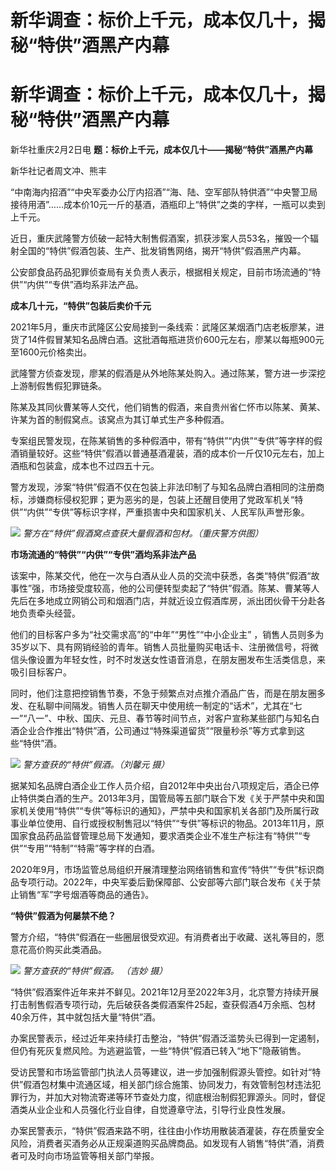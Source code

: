 # 新华调查：标价上千元，成本仅几十，揭秘“特供”酒黑产内幕

# 新华调查：标价上千元，成本仅几十，揭秘“特供”酒黑产内幕

新华社重庆2月2日电 **题：标价上千元，成本仅几十——揭秘“特供”酒黑产内幕**

新华社记者周文冲、熊丰

“中南海内招酒”“中央军委办公厅内招酒”“海、陆、空军部队特供酒”“中央警卫局接待用酒”……成本价10元一斤的基酒，酒瓶印上“特供”之类的字样，一瓶可以卖到上千元。

近日，重庆武隆警方侦破一起特大制售假酒案，抓获涉案人员53名，摧毁一个辐射全国的“特供”假酒包装、生产、批发销售网络，揭开“特供”假酒黑产内幕。

公安部食品药品犯罪侦查局有关负责人表示，根据相关规定，目前市场流通的“特供”“内供”“专供”酒均系非法产品。

**成本几十元，“特供”包装后卖价千元**

2021年5月，重庆市武隆区公安局接到一条线索：武隆区某烟酒门店老板廖某，进货了14件假冒某知名品牌白酒。这批酒每瓶进货价600元左右，廖某以每瓶900元至1600元价格卖出。

武隆警方侦查发现，廖某的假酒是从外地陈某处购入。通过陈某，警方进一步深挖上游制假售假犯罪链条。

陈某及其同伙曹某等人交代，他们销售的假酒，来自贵州省仁怀市以陈某、黄某、许某为首的制假窝点。该窝点为其订单式生产多种假酒。

专案组民警发现，在陈某销售的多种假酒中，带有“特供”“内供”“专供”等字样的假酒销量较好。这些“特供”假酒以普通基酒灌装，酒的成本价一斤仅10元左右，加上酒瓶和包装盒，成本也不过四五十元。

警方发现，涉案“特供”假酒不仅在包装上非法印制了与知名品牌白酒相同的注册商标，涉嫌商标侵权犯罪；更为恶劣的是，包装上还醒目使用了党政军机关“特供”“内供”“专供”等标识字样，严重损害中央和国家机关、人民军队声誉形象。

![](https://inews.gtimg.com/om_bt/O82HreDCcU8Ex1vd2aRtIjxQrmY7mRPTK2lYDD_DUgX_IAA/1000)
_警方在“特供”假酒窝点查获大量假酒和包材。（重庆警方供图）_

**市场流通的“特供”“内供”“专供”酒均系非法产品**

该案中，陈某交代，他在一次与白酒从业人员的交流中获悉，各类“特供”假酒“故事性”强，市场接受度较高，他的公司便转型卖起了“特供”假酒。陈某、曹某等人先后在多地成立网销公司和烟酒门店，并就近设立假酒库房，派出团伙骨干分赴各地负责牵头经营。

他们的目标客户多为“社交需求高”的“中年”“男性”“中小企业主”
，销售人员则多为35岁以下、具有网销经验的青年。销售人员批量购买电话卡、注册微信号，将微信头像设置为年轻女性，时不时发送女性语音消息，在朋友圈发布生活类信息，来吸引目标客户。

同时，他们注意把控销售节奏，不急于频繁点对点推介酒品广告，而是在朋友圈多发、在私聊中间隔发。销售人员在聊天中使用统一制定的“话术”，尤其在“七一”“八一”、中秋、国庆、元旦、春节等时间节点，对客户宣称某些部门与知名白酒企业合作推出“特供”酒，公司通过“特殊渠道留货”“限量秒杀”等方式拿到这些“特供”酒。

![](https://inews.gtimg.com/om_bt/OmICwTxLF13dH2G1YYMxuVBgAiruaiihLfT9-9M87O2CMAA/1000)
_警方查获的“特供”假酒。（刘馨元 摄）_

据某知名品牌白酒企业工作人员介绍，自2012年中央出台八项规定后，酒企已停止特供类白酒的生产。2013年3月，国管局等五部门联合下发《关于严禁中央和国家机关使用“特供”“专供”等标识的通知》，严禁中央和国家机关各部门及所属行政事业单位使用、自行或授权制售冠以“特供”“专供”等标识的物品。2013年11月，原国家食品药品监督管理总局下发通知，要求酒类企业不准生产标注有“特供”“专供”“专用”“特制”“特需”等字样的白酒。

2020年9月，市场监管总局组织开展清理整治网络销售和宣传“特供”“专供”标识商品专项行动。2022年，中央军委后勤保障部、公安部等六部门联合发布《关于禁止销售“军”字号烟酒等商品的通告》。

**“特供”假酒为何屡禁不绝？**

警方介绍，“特供”假酒在一些圈层很受欢迎。有消费者出于收藏、送礼等目的，愿意花高价购买此类酒品。

![](https://inews.gtimg.com/om_bt/OJFqGIbFpVTSGCB36mWY0wHBoEsEdZkbPe-7cNJrYDtY4AA/1000)
_警方查获的“特供”假酒。 （吉妙 摄）_

“特供”假酒案件近年来并不鲜见。2021年12月至2022年3月，北京警方持续开展打击制售假酒专项行动，先后破获各类假酒案件25起，查获假酒4万余瓶、包材40余万件，其中就包括大量“特供”酒。

办案民警表示，经过近年来持续打击整治，“特供”假酒泛滥势头已得到一定遏制，但仍有死灰复燃风险。为逃避监管，一些“特供”假酒已转入“地下”隐蔽销售。

受访民警和市场监管部门执法人员等建议，进一步加强制假源头管控。如针对“特供”假酒包材集中流通区域，相关部门综合施策、协同发力，有效管制包材违法犯罪行为，并加大对物流寄递等环节查处力度，彻底根治制假犯罪源头。同时，督促酒类从业企业和人员强化行业自律，自觉遵章守法，引导行业良性发展。

办案民警表示，“特供”假酒来路不明，往往由小作坊用散装酒灌装，存在质量安全风险，消费者买酒务必从正规渠道购买品牌商品。如发现有人销售“特供”酒，消费者可及时向市场监管等相关部门举报。

